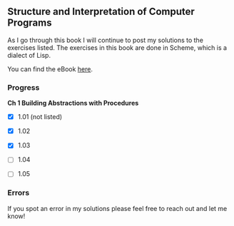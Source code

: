 ## Structure and Interpretation of Computer Programs

As I go through this book I will continue to post my solutions to the exercises listed. The exercises in this book are done in Scheme, which is a dialect of Lisp.

You can find the eBook [here](https://mitpress.mit.edu/sicp/full-text/book/book.html).

### Progress

**Ch 1 Building Abstractions with Procedures**

* [x] 1.01 (not listed)

* [x] 1.02

* [x] 1.03

* [ ] 1.04

* [ ] 1.05

### Errors

If you spot an error in my solutions please feel free to reach out and let me know!

